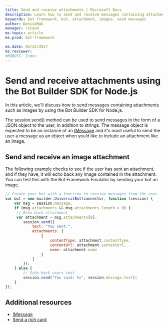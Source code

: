 ```yaml
---
title: Send and receive attachments | Microsoft Docs
description: Learn how to send and receive messages containing attachments such as images in a conversational application (bot).
keywords: bot framework, bot, attachment, images, send messages
author: DeniseMak
manager: rstand
ms.topic: article
ms.prod: bot-framework

ms.date: 02/24/2017
ms.reviewer:
#ROBOTS: Index
---
```


# Send and receive attachments using the Bot Builder SDK for Node.js

In this article, we'll discuss how to send messages containing attachments such as images by using the Bot Builder SDK for Node.js.

The session.send() method can be used to send messages in the form of a JSON object to the user, in addition to strings. 
The message object is expected to be an instance of an [IMessage][IMessage] and it's most useful to send the user a message as an object when you’d like to include an attachment like an image. 

<!-- TODO: Supported attachments table -->

## Send and receive an image attachment

The following example checks to see if the user has sent an attachment, and if they have, it will echo back any image contained in the attachment. You can test this with the Bot Framework Emulator by sending your bot an image.


```javascript
// Create your bot with a function to receive messages from the user
var bot = new builder.UniversalBot(connector, function (session) {
    var msg = session.message;
    if (msg.attachments && msg.attachments.length > 0) {
     // Echo back attachment
     var attachment = msg.attachments[0];
        session.send({
            text: "You sent:",
            attachments: [
                {
                    contentType: attachment.contentType,
                    contentUrl: attachment.contentUrl,
                    name: attachment.name
                }
            ]
        });
    } else {
        // Echo back users text
        session.send("You said: %s", session.message.text);
    }
});

```


## Additional resources

* [IMessage][IMessage]
* [Send a rich card][SendRichCard]

[IMessage]: http://docs.botframework.com/en-us/node/builder/chat-reference/interfaces/_botbuilder_d_.imessage
[SendRichCard]: send-card-buttons.md